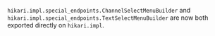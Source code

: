 `hikari.impl.special_endpoints.ChannelSelectMenuBuilder` and `hikari.impl.special_endpoints.TextSelectMenuBuilder` are now both exported directly on `hikari.impl`.
